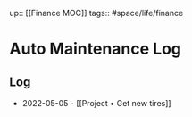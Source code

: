 up:: [[Finance MOC]]
tags:: #space/life/finance 

# Auto Maintenance Log


## Log
- 2022-05-05 - [[Project • Get new tires]]
